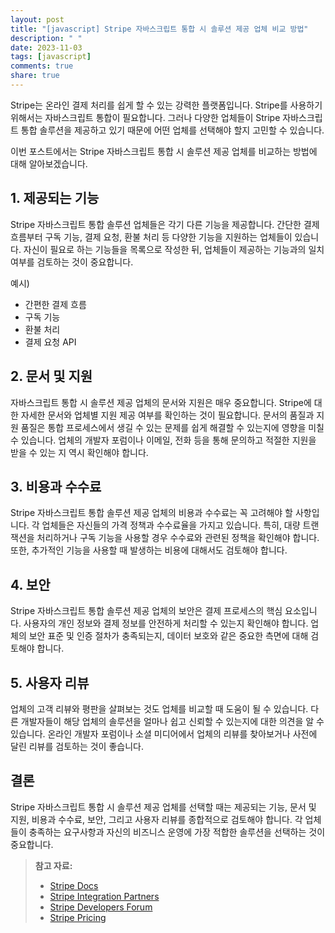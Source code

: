 ```yaml
---
layout: post
title: "[javascript] Stripe 자바스크립트 통합 시 솔루션 제공 업체 비교 방법"
description: " "
date: 2023-11-03
tags: [javascript]
comments: true
share: true
---
```


Stripe는 온라인 결제 처리를 쉽게 할 수 있는 강력한 플랫폼입니다. Stripe를 사용하기 위해서는 자바스크립트 통합이 필요합니다. 그러나 다양한 업체들이 Stripe 자바스크립트 통합 솔루션을 제공하고 있기 때문에 어떤 업체를 선택해야 할지 고민할 수 있습니다.

이번 포스트에서는 Stripe 자바스크립트 통합 시 솔루션 제공 업체를 비교하는 방법에 대해 알아보겠습니다.

## 1. 제공되는 기능

Stripe 자바스크립트 통합 솔루션 업체들은 각기 다른 기능을 제공합니다. 간단한 결제 흐름부터 구독 기능, 결제 요청, 환불 처리 등 다양한 기능을 지원하는 업체들이 있습니다. 자신이 필요로 하는 기능들을 목록으로 작성한 뒤, 업체들이 제공하는 기능과의 일치 여부를 검토하는 것이 중요합니다.

예시)
- 간편한 결제 흐름
- 구독 기능
- 환불 처리
- 결제 요청 API

## 2. 문서 및 지원

자바스크립트 통합 시 솔루션 제공 업체의 문서와 지원은 매우 중요합니다. Stripe에 대한 자세한 문서와 업체별 지원 제공 여부를 확인하는 것이 필요합니다. 문서의 품질과 지원 품질은 통합 프로세스에서 생길 수 있는 문제를 쉽게 해결할 수 있는지에 영향을 미칠 수 있습니다. 업체의 개발자 포럼이나 이메일, 전화 등을 통해 문의하고 적절한 지원을 받을 수 있는 지 역시 확인해야 합니다.

## 3. 비용과 수수료

Stripe 자바스크립트 통합 솔루션 제공 업체의 비용과 수수료는 꼭 고려해야 할 사항입니다. 각 업체들은 자신들의 가격 정책과 수수료율을 가지고 있습니다. 특히, 대량 트랜잭션을 처리하거나 구독 기능을 사용할 경우 수수료와 관련된 정책을 확인해야 합니다. 또한, 추가적인 기능을 사용할 때 발생하는 비용에 대해서도 검토해야 합니다.

## 4. 보안

Stripe 자바스크립트 통합 솔루션 제공 업체의 보안은 결제 프로세스의 핵심 요소입니다. 사용자의 개인 정보와 결제 정보를 안전하게 처리할 수 있는지 확인해야 합니다. 업체의 보안 표준 및 인증 절차가 충족되는지, 데이터 보호와 같은 중요한 측면에 대해 검토해야 합니다.

## 5. 사용자 리뷰

업체의 고객 리뷰와 평판을 살펴보는 것도 업체를 비교할 때 도움이 될 수 있습니다. 다른 개발자들이 해당 업체의 솔루션을 얼마나 쉽고 신뢰할 수 있는지에 대한 의견을 알 수 있습니다. 온라인 개발자 포럼이나 소셜 미디어에서 업체의 리뷰를 찾아보거나 사전에 달린 리뷰를 검토하는 것이 좋습니다.

## 결론

Stripe 자바스크립트 통합 시 솔루션 제공 업체를 선택할 때는 제공되는 기능, 문서 및 지원, 비용과 수수료, 보안, 그리고 사용자 리뷰를 종합적으로 검토해야 합니다. 각 업체들이 충족하는 요구사항과 자신의 비즈니스 운영에 가장 적합한 솔루션을 선택하는 것이 중요합니다.

> **참고 자료:**
> - [Stripe Docs](https://stripe.com/docs)
> - [Stripe Integration Partners](https://stripe.com/partners/integrations)
> - [Stripe Developers Forum](https://stripe.dev)
> - [Stripe Pricing](https://stripe.com/pricing)